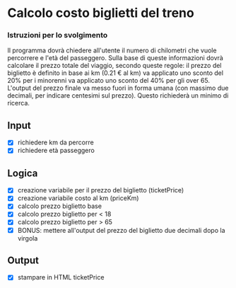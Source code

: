 # Calcolo costo biglietti del treno

### Istruzioni per lo svolgimento
Il programma dovrà chiedere all'utente il numero di chilometri che vuole percorrere e l'età del passeggero.
Sulla base di queste informazioni dovrà calcolare il prezzo totale del viaggio, secondo queste regole:
il prezzo del biglietto è definito in base ai km (0.21 € al km)
va applicato uno sconto del 20% per i minorenni
va applicato uno sconto del 40% per gli over 65.
L'output del prezzo finale va messo fuori in forma umana (con massimo due decimali, per indicare centesimi sul prezzo). Questo richiederà un minimo di ricerca.



## Input
- [x] richiedere km da percorre
- [x] richiedere età passeggero

## Logica
- [x] creazione variabile per il prezzo del biglietto (ticketPrice)
- [x] creazione variabile costo al km (priceKm)
- [x] calcolo prezzo biglietto base
- [x] calcolo prezzo biglietto per < 18 
- [x] calcolo prezzo biglietto per > 65
- [x] BONUS: mettere all'output del prezzo del biglietto due decimali dopo la virgola

## Output
- [x] stampare in HTML ticketPrice
